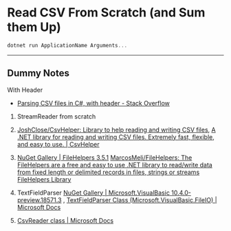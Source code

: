 # Read CSV From Scratch (and Sum them Up)

```powershell
dotnet run ApplicationName Arguments...
```

---

## Dummy Notes

With Header

* [Parsing CSV files in C#, with header - Stack Overflow](https://stackoverflow.com/questions/2081418/parsing-csv-files-in-c-with-header)

1. StreamReader from scratch
2. [JoshClose/CsvHelper: Library to help reading and writing CSV files](https://github.com/JoshClose/CsvHelper), [A .NET library for reading and writing CSV files. Extremely fast, flexible, and easy to use. | CsvHelper](https://joshclose.github.io/CsvHelper/)
3. [NuGet Gallery | FileHelpers 3.5.1](https://www.nuget.org/packages/FileHelpers/) [MarcosMeli/FileHelpers: The FileHelpers are a free and easy to use .NET library to read/write data from fixed length or delimited records in files, strings or streams](https://github.com/MarcosMeli/FileHelpers) [FileHelpers Library](https://www.filehelpers.net/)

4. TextFieldParser [NuGet Gallery | Microsoft.VisualBasic 10.4.0-preview.18571.3](https://www.nuget.org/packages/Microsoft.VisualBasic/10.4.0-preview.18571.3) , [TextFieldParser Class (Microsoft.VisualBasic.FileIO) | Microsoft Docs](https://docs.microsoft.com/en-us/dotnet/api/microsoft.visualbasic.fileio.textfieldparser?view=net-6.0)
5. [CsvReader class | Microsoft Docs](https://docs.microsoft.com/en-us/javascript/api/azure-maps-spatial-io/atlas.io.core.csvreader?view=azure-maps-typescript-latest)
